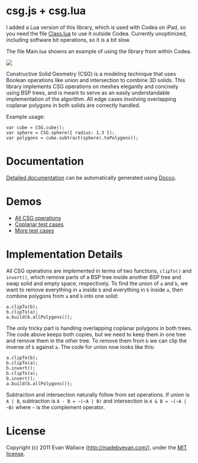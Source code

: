 # csg.js + csg.lua

I added a Lua version of this library, which is used with Codea on iPad, so you need the file [Class.lua](https://github.com/TwoLivesLeft/Codea-Runtime/blob/master/CodeaTemplate/Codify/Resources/Lua/Class.lua) to use it outside Codea. Currently unoptimized, including software bit operations, so it is a bit slow.

The file Main.lua showns an example of using the library from within Codea.

![](http://evanw.github.com/csg.js/image.png)

Constructive Solid Geometry (CSG) is a modeling technique that uses Boolean operations like union and intersection to combine 3D solids. This library implements CSG operations on meshes elegantly and concisely using BSP trees, and is meant to serve as an easily understandable implementation of the algorithm. All edge cases involving overlapping coplanar polygons in both solids are correctly handled.

Example usage:

    var cube = CSG.cube();
    var sphere = CSG.sphere({ radius: 1.3 });
    var polygons = cube.subtract(sphere).toPolygons();

# Documentation

[Detailed documentation](http://evanw.github.com/csg.js/docs/) can be automatically generated using [Docco](http://jashkenas.github.com/docco/).

# Demos

* [All CSG operations](http://evanw.github.com/csg.js/)
* [Coplanar test cases](http://evanw.github.com/csg.js/coplanar.html)
* [More test cases](http://evanw.github.com/csg.js/more.html)

# Implementation Details

All CSG operations are implemented in terms of two functions, `clipTo()` and `invert()`, which remove parts of a BSP tree inside another BSP tree and swap solid and empty space, respectively. To find the union of `a` and `b`, we want to remove everything in `a` inside `b` and everything in `b` inside `a`, then combine polygons from `a` and `b` into one solid:

    a.clipTo(b);
    b.clipTo(a);
    a.build(b.allPolygons());

The only tricky part is handling overlapping coplanar polygons in both trees. The code above keeps both copies, but we need to keep them in one tree and remove them in the other tree. To remove them from `b` we can clip the inverse of `b` against `a`. The code for union now looks like this:

    a.clipTo(b);
    b.clipTo(a);
    b.invert();
    b.clipTo(a);
    b.invert();
    a.build(b.allPolygons());

Subtraction and intersection naturally follow from set operations. If union is `A | B`, subtraction is `A - B = ~(~A | B)` and intersection is `A & B = ~(~A | ~B)` where `~` is the complement operator.

# License

Copyright (c) 2011 Evan Wallace (http://madebyevan.com/), under the [MIT license](http://www.opensource.org/licenses/mit-license.php).
